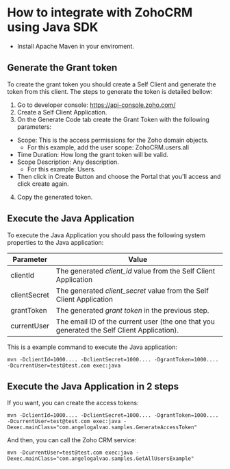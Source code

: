 # How to integrate with ZohoCRM using Java SDK

- Install Apache Maven in your enviroment. 

## Generate the Grant token

To create the grant token you should create a Self Client and generate the token from this client. The steps to generate the token is detailed bellow:

1. Go to developer console: https://api-console.zoho.com/
2. Create a Self Client Application. 
3. On the Generate Code tab create the Grant Token with the following parameters:

- Scope: This is the access permissions for the Zoho domain objects. 
  - For this example, add the user scope: ZohoCRM.users.all
- Time Duration: How long the grant token will be valid.
- Scope Description: Any description.
  - For this example: Users.
- Then click in Create Button and choose the Portal that you'll access and click create again.

4. Copy the generated token. 

## Execute the Java Application

To execute the Java Application you should pass the following system properties to the Java application:

Parameter | Value
--------- | -----
clientId | The generated *client_id* value from the Self Client Application
clientSecret | The generated *client_secret* value from the Self Client Application
grantToken | The generated *grant token*  in the previous step.
currentUser | The email ID of the current user (the one that you generated the Self Client Application).

This is a example command to execute the Java application:

```
mvn -DclientId=1000.... -DclientSecret=1000.... -DgrantToken=1000.... -DcurrentUser=test@test.com exec:java 
```

## Execute the Java Application in 2 steps

If you want, you can  create the access tokens: 

```
mvn -DclientId=1000.... -DclientSecret=1000.... -DgrantToken=1000.... -DcurrentUser=test@test.com exec:java -Dexec.mainClass="com.angelogalvao.samples.GenerateAccessToken"
```

And then, you can call the Zoho CRM service:

```
mvn -DcurrentUser=test@test.com exec:java -Dexec.mainClass="com.angelogalvao.samples.GetAllUsersExample"
```
